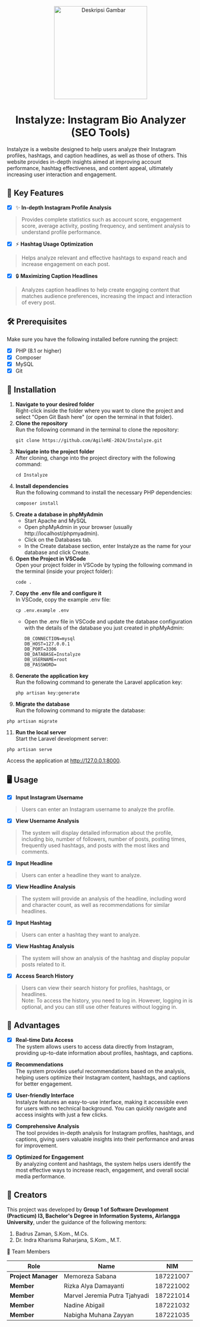 <div align="center">
<img src="https://github.com/memorezasabana/Explore_Github/blob/main/logo-Instalyze.png" alt="Deskripsi Gambar" width="250px">
</div>

<div align="center">
  <h1>Instalyze: Instagram Bio Analyzer (SEO Tools)</h1>
</div>
Instalyze is a website designed to help users analyze their Instagram profiles, hashtags, and caption headlines, as well as those of others. This website provides in-depth insights aimed at improving account performance, hashtag effectiveness, and content appeal, ultimately increasing user interaction and engagement.

## 🚀 **Key Features**
- [x] ✨ **In-depth Instagram Profile Analysis**
> Provides complete statistics such as account score, engagement score, average activity, posting frequency, and sentiment analysis to understand profile performance.
- [x] ⚡ **Hashtag Usage Optimization**
> Helps analyze relevant and effective hashtags to expand reach and increase engagement on each post.
- [x] 🔒 **Maximizing Caption Headlines**
> Analyzes caption headlines to help create engaging content that matches audience preferences, increasing the impact and interaction of every post.

## 🛠️ **Prerequisites**
Make sure you have the following installed before running the project:
- [x] PHP (8.1 or higher)
- [x] Composer
- [x] MySQL
- [x] Git

## 🔧 **Installation**
1. **Navigate to your desired folder**
   <br>Right-click inside the folder where you want to clone the project and select "Open Git Bash here" (or open the terminal in that folder).
2. **Clone the repository**
   <br>Run the following command in the terminal to clone the repository:
   ```
   git clone https://github.com/AgileRE-2024/Instalyze.git
   ```
3. **Navigate into the project folder**
   <br> After cloning, change into the project directory with the following command:
   ```
   cd Instalyze
   ```
4. **Install dependencies**
   <br>Run the following command to install the necessary PHP dependencies:
   ```
   composer install
   ```
5. **Create a database in phpMyAdmin**
   - Start Apache and MySQL
   - Open phpMyAdmin in your browser (usually http://localhost/phpmyadmin).
   - Click on the Databases tab.
   - In the Create database section, enter Instalyze as the name for your database and click Create.
6. **Open the Project in VSCode**
   <br>Open your project folder in VSCode by typing the following command in the terminal (inside your project folder):
   ```
   code .
   ```
7. **Copy the .env file and configure it**
   <br>In VSCode, copy the example .env file:
   ```
   cp .env.example .env
   ```
   - Open the .env file in VSCode and update the database configuration with the details of the database you just created in phpMyAdmin:
     ```
     DB_CONNECTION=mysql
     DB_HOST=127.0.0.1
     DB_PORT=3306
     DB_DATABASE=Instalyze
     DB_USERNAME=root
     DB_PASSWORD=
     ```
9. **Generate the application key**
     <br>Run the following command to generate the Laravel application key:
     ```
     php artisan key:generate
     ```
10. **Migrate the database**
   <br>Run the following command to migrate the database:
   ```
   php artisan migrate
   ```
11. **Run the local server**
   <br>Start the Laravel development server:
   ```
   php artisan serve
   ```
   Access the application at http://127.0.0.1:8000.

## 🖥️ **Usage**
- [x] **Input Instagram Username**
>Users can enter an Instagram username to analyze the profile.
- [x] **View Username Analysis**
>The system will display detailed information about the profile, including bio, number of followers, number of posts, posting times, frequently used hashtags, and posts with the most likes and comments.
- [x] **Input Headline**
>Users can enter a headline they want to analyze.
- [x] **View Headline Analysis**
>The system will provide an analysis of the headline, including word and character count, as well as recommendations for similar headlines.
- [x] **Input Hashtag**
>Users can enter a hashtag they want to analyze.
- [x] **View Hashtag Analysis**
>The system will show an analysis of the hashtag and display popular posts related to it.
- [x] **Access Search History**
>Users can view their search history for profiles, hashtags, or headlines.
<br>Note: To access the history, you need to log in. However, logging in is optional, and you can still use other features without logging in.

## 🚀 **Advantages**

- [x] **Real-time Data Access**  
   The system allows users to access data directly from Instagram, providing up-to-date information about profiles, hashtags, and captions.
- [x] **Recommendations**  
   The system provides useful recommendations based on the analysis, helping users optimize their Instagram content, hashtags, and captions for better engagement.
- [x] **User-friendly Interface**  
   Instalyze features an easy-to-use interface, making it accessible even for users with no technical background. You can quickly navigate and access insights with just a few clicks.
- [x] **Comprehensive Analysis**  
   The tool provides in-depth analysis for Instagram profiles, hashtags, and captions, giving users valuable insights into their performance and areas for improvement.
- [x] **Optimized for Engagement**  
   By analyzing content and hashtags, the system helps users identify the most effective ways to increase reach, engagement, and overall social media performance.


## 🤝 **Creators**
This project was developed by **Group 1 of Software Development (Practicum) I3, Bachelor's Degree in Information Systems, Airlangga University**, under the guidance of the following mentors:  
1. Badrus Zaman, S.Kom., M.Cs.
2. Dr. Indra Kharisma Raharjana, S.Kom., M.T.

👥 Team Members
  
| **Role**          | **Name**                        | **NIM**       |
|-------------------|---------------------------------|---------------|
| **Project Manager** | Memoreza Sabana               | 187221007     |
| **Member**         | Rizka Alya Damayanti           | 187221002     |
| **Member**         | Marvel Jeremia Putra Tjahyadi  | 187221014     |
| **Member**         | Nadine Abigail                 | 187221032     |
| **Member**         | Nabigha Muhana Zayyan          | 187221035     |
